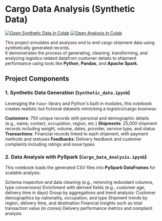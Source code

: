 # Cargo Data Analysis (Synthetic Data)

[![Open Synthetic Data in Colab](https://colab.research.google.com/assets/colab-badge.svg)](https://colab.research.google.com/github/Yed-hu/Projects/blob/main/Synthetic_data.ipynb)
[![Open Analysis in Colab](https://colab.research.google.com/assets/colab-badge.svg)](https://colab.research.google.com/github/Yed-hu/Projects/blob/main/Cargo_Data_Analysis.ipynb)

This project simulates and analyses end to end cargo shipment data using synthetically generated records.  
It demonstrates the process of generating, cleaning, transforming, and analyzing logistics related datafrom customer details to shipment performance using tools like **Python**, **Pandas**, and **Apache Spark**.

   

## Project Components

### 1. Synthetic Data Generation (`Synthetic_data.ipynb`)
Leveraging the `Faker` library and Python's built in modules, this notebook creates realistic but fictional datasets mimicking a logistics/cargo business:

  **Customers**: 750 unique records with personal and demographic details (e.g., name, contact, occupation, region, etc.)
  **Shipments**: 25,000 shipment records including weight, volume, dates, provider, service type, and status
  **Transactions**: Financial records linked to each shipment, with payment methods and statuses
  **Feedbacks**: Delivery feedback and customer complaints including ratings and issue types

   

### 2. Data Analysis with PySpark (`Cargo_Data_Analysis.ipynb`)
This notebook loads the generated CSV files into **PySpark DataFrames** for scalable analysis:

  Schema inspection and data cleaning (e.g., removing redundant columns, type conversions)
  Enrichment with derived fields (e.g., customer age, delivery time in days)
  Group by aggregations and trend analysis:
    Customer demographics by nationality, occupation, and type
    Shipment trends by region, delivery time, and destination
    Financial insights such as total transaction value (in crores)
    Delivery performance metrics and complaint analysis

   



